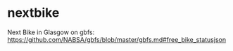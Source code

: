 # nextbike
Next Bike in Glasgow 
 on gbfs: https://github.com/NABSA/gbfs/blob/master/gbfs.md#free_bike_statusjson
